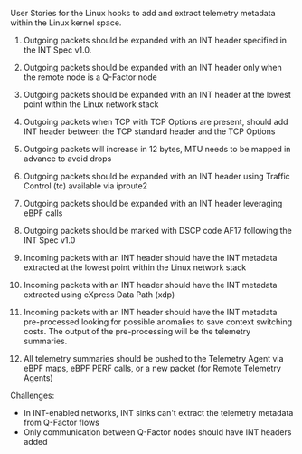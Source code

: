 
User Stories for the Linux hooks to add and extract telemetry metadata within the Linux kernel space.

  1. Outgoing packets should be expanded with an INT header specified in the INT Spec v1.0.
  2. Outgoing packets should be expanded with an INT header only when the remote node is a Q-Factor node
  3. Outgoing packets should be expanded with an INT header at the lowest point within the Linux network stack
  4. Outgoing packets when TCP with TCP Options are present, should add INT header between the TCP standard header and the TCP Options
  5. Outgoing packets will increase in 12 bytes, MTU needs to be mapped in advance to avoid drops
  6. Outgoing packets should be expanded with an INT header using Traffic Control (tc) available via iproute2
  7. Outgoing packets should be expanded with an INT header leveraging eBPF calls
  8. Outgoing packets should be marked with DSCP code AF17 following the INT Spec v1.0

  10. Incoming packets with an INT header should have the INT metadata extracted at the lowest point within the Linux network stack
  11. Incoming packets with an INT header should have the INT metadata extracted using eXpress Data Path (xdp)
  12. Incoming packets with an INT header should have the INT metadata pre-processed looking for possible anomalies to save context switching costs. The output of the pre-processing will be the telemetry summaries.
  13. All telemetry summaries should be pushed to the Telemetry Agent via eBPF maps, eBPF PERF calls, or a new packet (for Remote Telemetry Agents)

Challenges:

  * In INT-enabled networks, INT sinks can't extract the telemetry metadata from Q-Factor flows
  * Only communication between Q-Factor nodes should have INT headers added